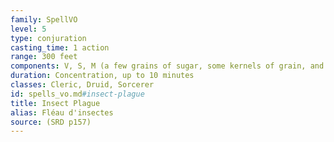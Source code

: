```yaml
---
family: SpellVO
level: 5
type: conjuration
casting_time: 1 action
range: 300 feet
components: V, S, M (a few grains of sugar, some kernels of grain, and a smear of fat)
duration: Concentration, up to 10 minutes
classes: Cleric, Druid, Sorcerer
id: spells_vo.md#insect-plague
title: Insect Plague
alias: Fléau d'insectes
source: (SRD p157)
---
```


